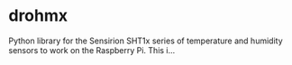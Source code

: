 # drohmx
Python library for the Sensirion SHT1x series of temperature and humidity sensors to work on the Raspberry Pi. This i…
